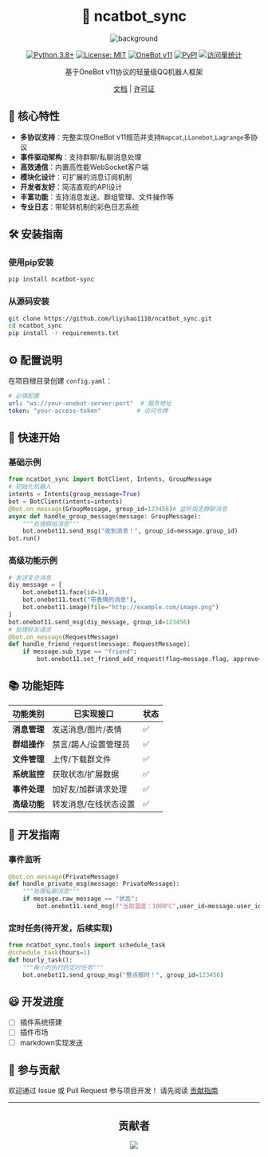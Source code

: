 <div align="center">

# 🚀 ncatbot_sync

![background](assets/background.png)

[![Python 3.8+](https://img.shields.io/badge/python-3.8%2B-blue.svg)](https://www.python.org/downloads/)
[![License: MIT](https://img.shields.io/badge/License-MIT-yellow.svg)](https://opensource.org/licenses/MIT)
[![OneBot v11](https://img.shields.io/badge/OneBot-v11-black.svg)](https://github.com/botuniverse/onebot)
[![PyPI](https://img.shields.io/pypi/v/ncatbot-sync.svg)](https://pypi.org/project/ncatbot-sync/)
[![访问量统计](https://visitor-badge.laobi.icu/badge?page_id=li-yihao0328.ncatbot_sync)](https://gitee.com/li-yihao0328/ncatbot_sync)

基于OneBot v11协议的轻量级QQ机器人框架

[文档](docs/) | [许可证](LICENSE)

</div>

## 🌟 核心特性
- **多协议支持**：完整实现OneBot v11规范并支持`Napcat`,`LLonebot`,`Lagrange`多协议
- **事件驱动架构**：支持群聊/私聊消息处理
- **高效通信**：内置高性能WebSocket客户端
- **模块化设计**：可扩展的消息订阅机制
- **开发者友好**：简洁直观的API设计
- **丰富功能**：支持消息发送、群组管理、文件操作等
- **专业日志**：带轮转机制的彩色日志系统
## 🛠️ 安装指南
### 使用pip安装
```bash
pip install ncatbot-sync
```
### 从源码安装
```bash
git clone https://github.com/liyihao1110/ncatbot_sync.git
cd ncatbot_sync
pip install -r requirements.txt
```
## ⚙️ 配置说明
在项目根目录创建 `config.yaml`：
```yaml
# 必填配置
url: "ws://your-onebot-server:port"  # 服务地址
token: "your-access-token"          # 访问令牌
```
## 🚀 快速开始
### 基础示例
```python
from ncatbot_sync import BotClient, Intents, GroupMessage
# 初始化机器人
intents = Intents(group_message=True)
bot = BotClient(intents=intents)
@bot.on_message(GroupMessage, group_id=123456)# 监听指定群聊消息
async def handle_group_message(message: GroupMessage):
    """处理群组消息"""
    bot.onebot11.send_msg("收到消息！", group_id=message.group_id)
bot.run()
```
### 高级功能示例
```python
# 发送复合消息
diy_message = [
    bot.onebot11.face(id=1),
    bot.onebot11.text("带表情的消息"),
    bot.onebot11.image(file="http://example.com/image.png")
]
bot.onebot11.send_msg(diy_message, group_id=123456)
# 处理好友请求
@bot.on_message(RequestMessage)
def handle_friend_request(message: RequestMessage):
    if message.sub_type == "friend":
        bot.onebot11.set_friend_add_request(flag=message.flag, approve=True)
```
## 📚 功能矩阵
| 功能类别       | 已实现接口                   | 状态  |
|----------------|-----------------------------|-------|
| **消息管理**   | 发送消息/图片/表情           | ✅    |
| **群组操作**   | 禁言/踢人/设置管理员         | ✅    |
| **文件管理**   | 上传/下载群文件              | ✅    |
| **系统监控**   | 获取状态/扩展数据            | ✅    |
| **事件处理**   | 加好友/加群请求处理          | ✅    |
| **高级功能**   | 转发消息/在线状态设置        | ✅    |
## 🧩 开发指南
### 事件监听
```python
@bot.on_message(PrivateMessage)
def handle_private_msg(message: PrivateMessage):
    """处理私聊消息"""
    if message.raw_message == "状态":
        bot.onebot11.send_msg(f"当前温度：1000℃",user_id=message.user_id)
```
### 定时任务(待开发，后续实现)
```python
from ncatbot_sync.tools import schedule_task
@schedule_task(hours=1)
def hourly_task():
    """每小时执行的定时任务"""
    bot.onebot11.send_group_msg("整点报时！", group_id=123456)
```

## 😃 开发进度

 - [ ] 插件系统搭建
 - [ ] 插件市场
 - [ ] markdown实现发送

## 🤝 参与贡献
欢迎通过 Issue 或 Pull Request 参与项目开发！
请先阅读 [贡献指南](CONTRIBUTING.md)

---

<div align="center">

## 贡献者
<a href="https://github.com/eryajf/learn-github/graphs/contributors">
  <img src="https://contrib.rocks/image?repo=liyihao1110/ncatbot_sync" />
</a>

</div>
